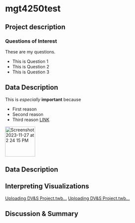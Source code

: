 # mgt4250test

## Project description
### Questions of Interest
These are my questions. 
- This is Question 1
- This is Question 2
- This is Question 3

## Data Description
This is *especially* **important** because
- First reason
- Second reason
- Third reason [LINK](https://www.elon.edu)


<img width="97" alt="Screenshot 2023-11-27 at 2 24 15 PM" src="https://github.com/alyssa415/mgt4250test/assets/152214835/346d211b-f88d-463f-be39-0f5fee73a4cd">



## Data Description

## Interpreting Visualizations
[Uploading DV&S Project.twb…]()
[Uploading DV&S Project.twb…]()

## Discussion & Summary
